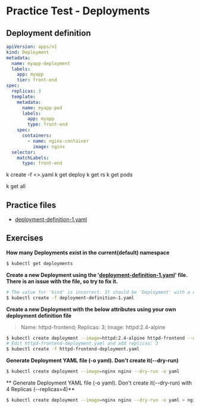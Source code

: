 # Practice Test - Deployments

## Deployment definition

```yaml
apiVersion: apps/v1
kind: Deployment
metadata:
  name: myapp-deployment
  labels:
    app: myapp
    tier: front-end
spec:
  replicas: 3
  template:
    metadata:
      name: myapp-pod
      labels:
        app: myapp
        type: front-end
    spec:
      containers:
        - name: nginx-container
          image: nginx
  selector:
    matchLabels:
      type: front-end
```
k create -f <>.yaml
k get deploy
k get rs
k get pods

k get all


## Practice files

* [deployment-definition-1.yaml](deployment-definition-1.yaml)

## Exercises

**How many Deployments exist in the current(default) namespace**

```bash
$ kubectl get deployments
```

**Create a new Deployment using the '[deployment-definition-1.yaml](deployment-definition-1.yaml)' file. There is an issue with the file, so try to fix it.**

```bash
# The value for 'kind' is incorrect. It should be 'Deployment' with a capital 'D'.
$ kubectl create -f deployment-definition-1.yaml
```

**Create a new Deployment with the below attributes using your own deployment definition file**

> Name: httpd-frontend; Replicas: 3; Image: httpd:2.4-alpine

```bash
$ kubectl create deployment --image=httpd:2.4-alpine httpd-frontend --dry-run=client -o yaml > httpd-frontend-deployment.yaml
# Edit httpd-frontend-deployment.yaml and add replicas: 3
$ kubectl create -f httpd-frontend-deployment.yaml
```

**Generate Deployment YAML file (-o yaml). Don't create it(--dry-run)**

```bash
$ kubectl create deployment --image=nginx nginx --dry-run -o yaml
```

** Generate Deployment YAML file (-o yaml). Don't create it(--dry-run) with 4 Replicas (--replicas=4)**

```bash
$ kubectl create deployment --image=nginx nginx --dry-run -o yaml > nginx-deployment.yaml
```
